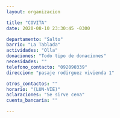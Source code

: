 ```yaml
---
layout: organizacion

title: "COVITA"
date: 2020-08-10 23:30:45 -0300

departamento: "Salto"
barrio: "La Tablada"
actividades: "Olla"
donaciones: "Todo tipo de donaciones"
necesidades: ""
telefono_contacto: "092090339"
direccion: "pasaje rodirguez vivienda 1"

otros_contactos: ""
horario: "(LUN-VIE)"
aclaraciones: "Se sirve cena"
cuenta_bancaria: ""

---
```

